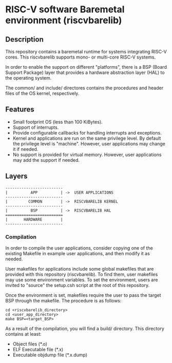 # RISC-V software Baremetal environment (riscvbarelib)

## Description

This repository contains a baremetal runtime for systems integrating RISC-V cores.
This riscvbarelib supports mono- or multi-core RISC-V systems.

In order to enable the support on different "platforms", there is a BSP (Board Support Package) layer that provides a hardware abstraction layer (HAL) to the operating system.

The common/ and include/ directores contains the procedures and header files of the OS kernel, respectively.


## Features

- Small footprint OS (less than 100 KiBytes).
- Support of interrupts.
- Provide configurable callbacks for handling interrupts and exceptions.
- Kernel and applications are run on the same privilege level. By default the privilege level is "machine". However, user applications may change it if needed.
- No support is provided for virtual memory. However, user applications may add the support if needed.


## Layers

    -------------------------
    |          APP          | ->  USER APPLICATIONS
    -------------------------
    |         COMMON        | ->  RISCVBARELIB KERNEL
    -------------------------
    |          BSP          | ->  RISCVBARELIB HAL
    =========================
    |       HARDWARE        |
    -------------------------


### Compilation

In order to compile the user applications, consider copying one of the existing Makefile in example user applications, and then modify it as needed.

User makefiles for applications include some global makefiles that are provided with this repository (riscvbarelib). To find them, user makefiles may use some environment variables. To set the environment, users are invited to "source" the setup.csh script at the root of this repository.

Once the environment is set, makefiles require the user to pass the target BSP through the makefile. The procedure is as follows:

    cd <riscvbarelib_directory>
    cd <user_app_directory>
    make BSP=<target_BSP>

As a result of the compilation, you will find a build/ directory. This directory contains at least:

- Object files (\*.o)
- ELF Executable file (\*.x)
- Executable objdump file (\*.x.dump)
